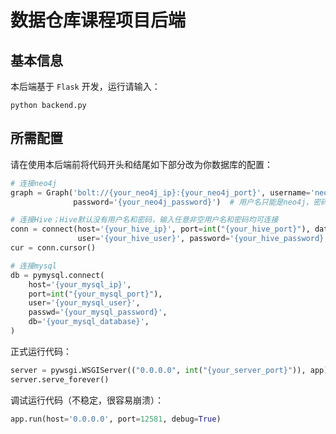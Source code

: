 # 数据仓库课程项目后端

## 基本信息

本后端基于 `Flask` 开发，运行请输入：

```shell
python backend.py
```

## 所需配置

请在使用本后端前将代码开头和结尾如下部分改为你数据库的配置：

```python
# 连接neo4j
graph = Graph('bolt://{your_neo4j_ip}:{your_neo4j_port}', username='neo4j',
              password='{your_neo4j_password}')  # 用户名只能是neo4j，密码是自己定的密码

# 连接Hive；Hive默认没有用户名和密码，输入任意非空用户名和密码均可连接
conn = connect(host='{your_hive_ip}', port=int("{your_hive_port}"), database='default',
               user='{your_hive_user}', password='{your_hive_password}', auth_mechanism='PLAIN')
cur = conn.cursor()

# 连接mysql
db = pymysql.connect(
    host='{your_mysql_ip}',
    port=int("{your_mysql_port}"),
    user='{your_mysql_user}',
    passwd='{your_mysql_password}',
    db='{your_mysql_database}',
)
```

正式运行代码：

```python
server = pywsgi.WSGIServer(("0.0.0.0", int("{your_server_port}")), app)
server.serve_forever()
```

调试运行代码（不稳定，很容易崩溃）：

```python
app.run(host='0.0.0.0', port=12581, debug=True)
```
